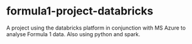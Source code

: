 # formula1-project-databricks
A project using the databricks platform in conjunction with MS Azure to analyse Formula 1 data. Also using python and spark.
